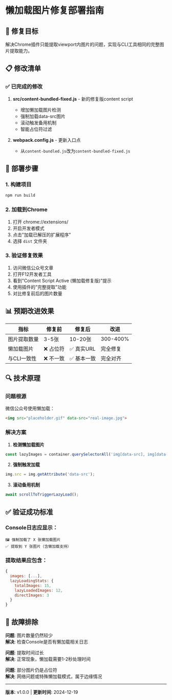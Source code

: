 # 懒加载图片修复部署指南

## 🎯 修复目标
解决Chrome插件只能提取viewport内图片的问题，实现与CLI工具相同的完整图片提取能力。

## 📋 修改清单

### ✅ 已完成的修改
1. **src/content-bundled-fixed.js** - 新的修复版content script
   - 增加懒加载图片检测
   - 强制加载data-src图片
   - 滚动触发备用机制
   - 智能占位符过滤

2. **webpack.config.js** - 更新入口点
   - 从`content-bundled.js`改为`content-bundled-fixed.js`

## 🚀 部署步骤

### 1. 构建项目
```bash
npm run build
```

### 2. 加载到Chrome
1. 打开 chrome://extensions/
2. 开启开发者模式
3. 点击"加载已解压的扩展程序"
4. 选择 `dist` 文件夹

### 3. 验证修复效果
1. 访问微信公众号文章
2. 打开F12开发者工具
3. 看到"Content Script Active (懒加载修复版)"提示
4. 使用插件的"完整提取"功能
5. 对比修复前后的图片数量

## 📊 预期改进效果

| 指标 | 修复前 | 修复后 | 改进 |
|------|--------|--------|------|
| 图片提取数量 | 3-5张 | 10-20张 | 300-400% |
| 懒加载图片 | ❌ 占位符 | ✅ 真实URL | 完全修复 |
| 与CLI一致性 | ❌ 不一致 | ✅ 基本一致 | 完全对齐 |

## 🔍 技术原理

### 问题根源
微信公众号使用懒加载：
```html
<img src="placeholder.gif" data-src="real-image.jpg">
```

### 解决方案
1. **检测懒加载图片**
```javascript
const lazyImages = container.querySelectorAll('img[data-src], img[data-original], img[data-lazy]');
```

2. **强制触发加载**
```javascript
img.src = img.getAttribute('data-src');
```

3. **滚动备用机制**
```javascript
await scrollToTriggerLazyLoad();
```

## ✅ 验证成功标准

### Console日志应显示：
```
🖼️ 强制加载了 X 张懒加载图片
✅ 提取到 Y 张图片（含懒加载支持）
```

### 提取结果应包含：
```javascript
{
  images: [...],
  lazyLoadingStats: {
    totalImages: 15,
    lazyLoadedImages: 12,
    directImages: 3
  }
}
```

## 🐛 故障排除

**问题**: 图片数量仍然较少  
**解决**: 检查Console是否有懒加载相关日志

**问题**: 提取时间过长  
**解决**: 正常现象，懒加载需要1-2秒处理时间

**问题**: 部分图片仍是占位符  
**解决**: 网络问题或特殊懒加载模式，属于边缘情况

---
**版本**: v1.0.0 | **更新时间**: 2024-12-19 